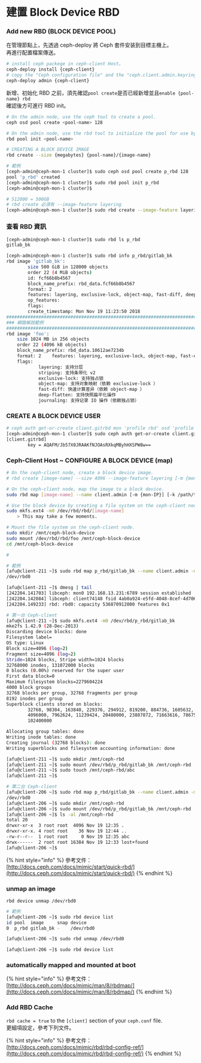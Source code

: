 # 建置 Block Device RBD​

### Add new RBD \(BLOCK DEVICE POOL\)

在管理節點上，先透過 ceph-deploy 將 Ceph 套件安装到目標主機上。  
再進行配置檔案傳送。

```bash
# install ceph packege in ceph-client Host。
ceph-deploy install {ceph-client}
# copy the "Ceph configuration file" and the "ceph.client.admin.keyring" to the ceph-client Host.
ceph-deploy admin {ceph-client}
```

新增、初始化 RBD 之前，須先確認`pool create`是否已經新增並且`enable {pool-name} rbd`  
確認後方可進行 RBD init。

```bash
# On the admin node, use the ceph tool to create a pool.
ceph osd pool create <pool-name> 128

# On the admin node, use the rbd tool to initialize the pool for use by RBD:
rbd pool init <pool-name>

# CREATING A BLOCK DEVICE IMAGE
rbd create --size {megabytes} {pool-name}/{image-name}
```

```bash
# 範例
[ceph-admin@ceph-mon-1 cluster]$ sudo ceph osd pool create p_rbd 128
pool 'p_rbd' created
[ceph-admin@ceph-mon-1 cluster]$ sudo rbd pool init p_rbd
[ceph-admin@ceph-mon-1 cluster]$

# 512000 = 500GB
# rbd create 必須有 --image-feature layering
[ceph-admin@ceph-mon-1 cluster]$ sudo rbd create --image-feature layering --size 512000 p_rbd/gitlab_bk

```

### 查看 RBD 資訊

```bash
[ceph-admin@ceph-mon-1 cluster]$ sudo rbd ls p_rbd
gitlab_bk

[ceph-admin@ceph-mon-1 cluster]$ sudo rbd info p_rbd/gitlab_bk
rbd image 'gitlab_bk':
        size 500 GiB in 128000 objects
        order 22 (4 MiB objects)
        id: fcf66b8b4567
        block_name_prefix: rbd_data.fcf66b8b4567
        format: 2
        features: layering, exclusive-lock, object-map, fast-diff, deep-flatten
        op_features:
        flags:
        create_timestamp: Mon Nov 19 11:23:50 2018
###################################################################################################
### 網路解說範例
###################################################################################################
rbd image 'foo':
    size 1024 MB in 256 objects
    order 22 (4096 kB objects)
    block_name_prefix: rbd_data.10612ae7234b
    format: 2    features: layering, exclusive-lock, object-map, fast-diff, deep-flatten
    flags:
            layering: 支持分层
            striping: 支持条带化 v2
            exclusive-lock: 支持独占锁
            object-map: 支持对象映射（依赖 exclusive-lock ）
            fast-diff: 快速计算差异（依赖 object-map ）
            deep-flatten: 支持快照扁平化操作
            journaling: 支持记录 IO 操作（依赖独占锁）
```

### CREATE A BLOCK DEVICE USER

```bash
# ceph auth get-or-create client.gitrbd mon 'profile rbd' osd 'profile rbd pool=p_rbd'
[ceph-admin@ceph-mon-1 cluster]$ sudo ceph auth get-or-create client.gitrbd mon 'profile rbd' osd 'profile rbd pool=p_rbd'
[client.gitrbd]
        key = AQAFM/Jb57X0JRAAKfNJOAsRXkqMByhHXSPW8w==
```

### Ceph-Client Host ~ CONFIGURE A BLOCK DEVICE \(map\)

```bash
# On the ceph-client node, create a block device image.
# rbd create [image-name] --size 4096 --image-feature layering [-m {mon-IP}] [-k /path/to/ceph.client.admin.keyring]

# On the ceph-client node, map the image to a block device.
sudo rbd map [image-name] --name client.admin [-m {mon-IP}] [-k /path/to/ceph.client.admin.keyring]

# Use the block device by creating a file system on the ceph-client node.
sudo mkfs.ext4 -m0 /dev/rbd/rbd/[image-name]
    > This may take a few moments.

# Mount the file system on the ceph-client node.
sudo mkdir /mnt/ceph-block-device
sudo mount /dev/rbd/rbd/foo /mnt/ceph-block-device
cd /mnt/ceph-block-device

#
```

```bash
# 範例
[afu@client-211 ~]$ sudo rbd map p_rbd/gitlab_bk --name client.admin -m 192.168.13.231 -k /etc/ceph/ceph.client.admin.keyring
/dev/rbd0

[afu@client-211 ~]$ dmesg | tail
[242204.141703] libceph: mon0 192.168.13.231:6789 session established
[242204.142084] libceph: client74148 fsid 4ab0a924-e5fd-4048-8cef-4d70697ba106
[242204.149233] rbd: rbd0: capacity 536870912000 features 0x1

# 第一台 Ceph-client
[afu@client-211 ~]$ sudo mkfs.ext4 -m0 /dev/rbd/p_rbd/gitlab_bk
mke2fs 1.42.9 (28-Dec-2013)
Discarding device blocks: done
Filesystem label=
OS type: Linux
Block size=4096 (log=2)
Fragment size=4096 (log=2)
Stride=1024 blocks, Stripe width=1024 blocks
32768000 inodes, 131072000 blocks
0 blocks (0.00%) reserved for the super user
First data block=0
Maximum filesystem blocks=2279604224
4000 block groups
32768 blocks per group, 32768 fragments per group
8192 inodes per group
Superblock clients stored on blocks:
        32768, 98304, 163840, 229376, 294912, 819200, 884736, 1605632, 2654208,
        4096000, 7962624, 11239424, 20480000, 23887872, 71663616, 78675968,
        102400000

Allocating group tables: done
Writing inode tables: done
Creating journal (32768 blocks): done
Writing superblocks and filesystem accounting information: done

[afu@client-211 ~]$ sudo mkdir /mnt/ceph-rbd
[afu@client-211 ~]$ sudo mount /dev/rbd/p_rbd/gitlab_bk /mnt/ceph-rbd
[afu@client-211 ~]$ sudo touch /mnt/ceph-rbd/abc
[afu@client-211 ~]$

# 第二台 Ceph-client
[afu@client-206 ~]$ sudo rbd map p_rbd/gitlab_bk --name client.admin -m 192.168.13.231 -k /etc/ceph/ceph.client.admin.keyring
/dev/rbd0
[afu@client-206 ~]$ sudo mkdir /mnt/ceph-rbd
[afu@client-206 ~]$ sudo mount /dev/rbd/p_rbd/gitlab_bk /mnt/ceph-rbd
[afu@client-206 ~]$ ls -al /mnt/ceph-rbd
total 20
drwxr-xr-x  3 root root  4096 Nov 19 12:35 .
drwxr-xr-x. 4 root root    36 Nov 19 12:44 ..
-rw-r--r--  1 root root     0 Nov 19 12:35 abc
drwx------  2 root root 16384 Nov 19 12:33 lost+found
[afu@client-206 ~]$
```

{% hint style="info" %}
參考文件：  
[http://docs.ceph.com/docs/mimic/start/quick-rbd/](http://docs.ceph.com/docs/mimic/start/quick-rbd/)
{% endhint %}

### unmap an image

```text
rbd device unmap /dev/rbd0
```

```bash
# 範例
[afu@client-206 ~]$ sudo rbd device list
id pool  image     snap device
0  p_rbd gitlab_bk -    /dev/rbd0

[afu@client-206 ~]$ sudo rbd unmap /dev/rbd0

[afu@client-206 ~]$ sudo rbd device list
```

### automatically mapped and mounted at boot 

{% hint style="info" %}
參考文件：  
[http://docs.ceph.com/docs/mimic/man/8/rbdmap/](http://docs.ceph.com/docs/mimic/man/8/rbdmap/)
{% endhint %}

### Add RBD Cache

`rbd cache = true` to the `[client]` section of your `ceph.conf` file.   
更細項設定，參考下列文件。

{% hint style="info" %}
參考文件：  
[http://docs.ceph.com/docs/mimic/rbd/rbd-config-ref/](http://docs.ceph.com/docs/mimic/rbd/rbd-config-ref/)
{% endhint %}

